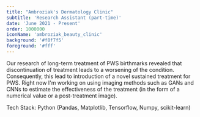 ```yaml
---
title: "Ambroziak's Dermatology Clinic"
subtitle: 'Research Assistant (part-time)'
date: 'June 2021 - Present'
order: 1000000
iconName: 'ambroziak_beauty_clinic'
background: '#f8f7f5'
foreground: '#fff'
---
```


Our research of long-term treatment of PWS birthmarks revealed that discontinuation of treatment leads to a worsening of the condition. Consequently, this lead to introduction of a novel sustained treatment for PWS. Right now I'm working on using imaging methods such as GANs and CNNs to estimate the effectiveness of the treatment (in the form of a numerical value or a post-treatment image).

Tech Stack: Python (Pandas, Matplotlib, Tensorflow, Numpy, scikit-learn)

